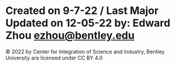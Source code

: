 # Created on 9-7-22 / Last Major Updated on 12-05-22 by: Edward Zhou ezhou@bentley.edu

 © 2022 by Center for Integration of Science and Industry, Bentley University are licensed under CC BY 4.0
